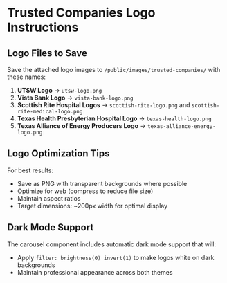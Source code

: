 # Trusted Companies Logo Instructions

## Logo Files to Save

Save the attached logo images to `/public/images/trusted-companies/` with these names:

1. **UTSW Logo** → `utsw-logo.png`
2. **Vista Bank Logo** → `vista-bank-logo.png` 
3. **Scottish Rite Hospital Logos** → `scottish-rite-logo.png` and `scottish-rite-medical-logo.png`
4. **Texas Health Presbyterian Hospital Logo** → `texas-health-logo.png`
5. **Texas Alliance of Energy Producers Logo** → `texas-alliance-energy-logo.png`

## Logo Optimization Tips

For best results:
- Save as PNG with transparent backgrounds where possible
- Optimize for web (compress to reduce file size)
- Maintain aspect ratios
- Target dimensions: ~200px width for optimal display

## Dark Mode Support

The carousel component includes automatic dark mode support that will:
- Apply `filter: brightness(0) invert(1)` to make logos white on dark backgrounds
- Maintain professional appearance across both themes

